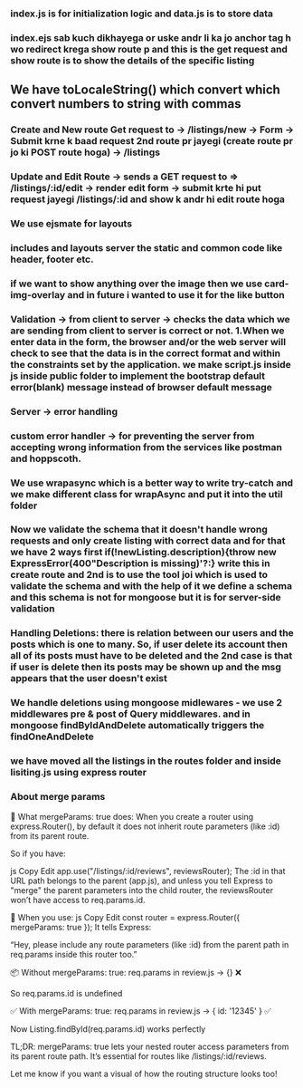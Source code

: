 ### index.js is for initialization logic and data.js is to store data

### index.ejs sab kuch dikhayega or uske andr li ka jo anchor tag h wo redirect krega show route p and this is the get request and show route is to show the details of the specific listing

## We have toLocaleString() which convert which convert numbers to string with commas

### Create and New route Get request to -> /listings/new -> Form -> Submit krne k baad request 2nd route pr jayegi (create route pr jo ki POST route hoga) -> /listings

### Update and Edit Route -> sends a GET request to => /listings/:id/edit -> render edit form -> submit krte hi put request jayegi /listings/:id and show k andr hi edit route hoga

### We use ejsmate for layouts

### includes and layouts server the static and common code like header, footer etc.

### if we want to show anything over the image then we use card-img-overlay and in future i wanted to use it for the like button

### Validation -> from client to server -> checks the data which we are sending from client to server is correct or not. 1.When we enter data in the form, the browser and/or the web server will check to see that the data is in the correct format and within the constraints set by the application. we make script.js inside js inside public folder to implement the bootstrap default error(blank) message instead of browser default message
### Server -> error handling

### custom error handler -> for preventing the server from accepting wrong information from the services like postman and hoppscoth.

### We use wrapasync which is a better way to write try-catch and we make different class for wrapAsync and put it into the util folder

### Now we validate the schema that it doesn't handle wrong requests and only create listing with correct data and for that we have 2 ways first if(!newListing.description){throw new ExpressError(400"Description is missing)'?:} write this in create route and 2nd is to use the tool joi which is used to validate the schema and with the help of it we define a schema and this schema is not for mongoose but it is for server-side validation

### Handling Deletions: there is relation between our users and the posts which is one to many. So, if user delete its account then all of its posts must have to be deleted and the 2nd case is that if user is delete then its posts may be shown up and the msg appears that the user doesn't exist 

### We handle deletions using mongoose midlewares - we use 2 middlewares pre & post of Query middlewares. and in mongoose findByIdAndDelete automatically triggers the findOneAndDelete

### we have moved all the listings in the routes folder and inside lisiting.js using express router
 
### About merge params
🚀 What mergeParams: true does:
When you create a router using express.Router(), by default it does not inherit route parameters (like :id) from its parent route.

So if you have:

js
Copy
Edit
app.use("/listings/:id/reviews", reviewsRouter);
The :id in that URL path belongs to the parent (app.js), and unless you tell Express to "merge" the parent parameters into the child router, the reviewsRouter won’t have access to req.params.id.

🔧 When you use:
js
Copy
Edit
const router = express.Router({ mergeParams: true });
It tells Express:

“Hey, please include any route parameters (like :id) from the parent path in req.params inside this router too.”

📦 Without mergeParams: true:
req.params in review.js → {} ❌

So req.params.id is undefined

✅ With mergeParams: true:
req.params in review.js → { id: '12345' } ✅

Now Listing.findById(req.params.id) works perfectly

TL;DR:
mergeParams: true lets your nested router access parameters from its parent route path. It’s essential for routes like /listings/:id/reviews.

Let me know if you want a visual of how the routing structure looks too!